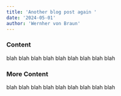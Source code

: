 ```yaml
---
title: 'Another blog post again '
date: '2024-05-01'
author: 'Wernher von Braun'
---
```


### Content

blah blah blah blah blah blah blah blah blah 


### More Content

blah blah blah blah blah blah blah blah blah 